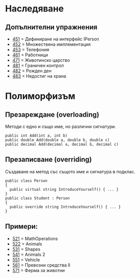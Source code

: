 # Наследяване
## Допълнителни упражнения
- [451](Inheritance/451) = Дефиниране на интерфейс IPerson
- [452](Inheritance/452) = Множествена имплементация
- [453](Inheritance/453) = Телефония
- [461](Inheritance/461) = Работници
- [471](Inheritance/471) = Животинско царство
- [481](Inheritance/481) = Граничен контрол
- [482](Inheritance/482) = Рожден ден
- [483](Inheritance/483) = Недостиг на храна

# Полиморфизъм
## Презареждане (overloading) 
Методи с едно и също име, но различни сигнатури.
```
public int Add(int a, int b)
public double Add(double a, double b, double c)
public decimal Add(decimal a, decimal b, decimal c)
```
## Презаписване (overriding) 
Създаване на метод със същото име и сигнатура в подклас.
```
public class Person
{
  public virtual string IntroduceYourself() { ... }
}
public class Student : Person
{
  public override string IntroduceYourself() { ... }
}
```
## Примери:
- [521](Polymorphism/521) = MathOperations
- [522](Polymorphism/522) = Animals
- [531](Polymorphism/531) = Shapes
- [541](Polymorphism/541) = Animals 2
- [551](Polymorphism/551) = Vehicle
- [561](Polymorphism/561) = Превозни средства II
- [571](Polymorphism/571) = Ферма за животни